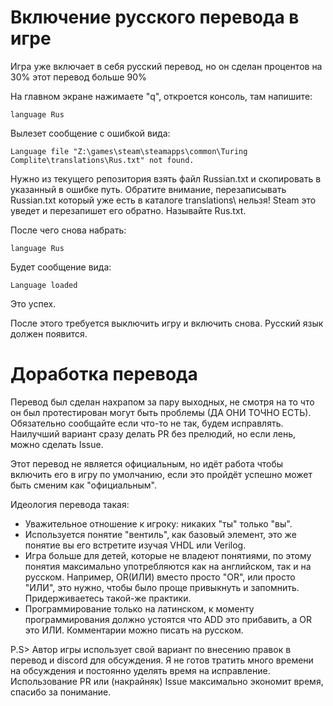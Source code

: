 Включение русского перевода в игре
==================================

Игра уже включает в себя русский перевод, но он сделан процентов на 30% этот перевод больше 90%

На главном экране нажимаете "q", откроется консоль, там напишите:

```
language Rus
```

Вылезет сообщение с ошибкой вида:

```
Language file "Z:\games\steam\steamapps\common\Turing Complite\translations\Rus.txt" not found.
```

Нужно из текущего репозитория взять файл Russian.txt и скопировать в указанный в ошибке путь. Обратите внимание,
перезаписывать Russian.txt который уже есть в каталоге translations\ нельзя! Steam это уведет и перезапишет его
обратно. Называйте Rus.txt.

После чего снова набрать:
```
language Rus
```

Будет сообщение вида:
```
Language loaded
```
Это успех.

После этого требуется выключить игру и включить снова. Русский язык должен появится.

Доработка перевода
==================

Перевод был сделан нахрапом за пару выходных, не смотря на то что он был протестирован могут быть проблемы (ДА ОНИ ТОЧНО ЕСТЬ).
Обязательно сообщайте если что-то не так, будем исправлять. Наилучший вариант сразу делать PR без прелюдий, но если лень, можно сделать Issue.

Этот перевод не является официальным, но идёт работа чтобы включить его в игру по умолчанию, если это пройдёт успешно
может быть сменим как "официальным".

Идеология перевода такая:
* Уважительное отношение к игроку: никаких "ты" только "вы".
* Используется понятие "вентиль", как базовый элемент, это же понятие вы его встретите изучая VHDL или Verilog.
* Игра больше для детей, которые не владеют понятиями, по этому понятия максимально употребляются как на английском, так и на русском.
  Например, OR(ИЛИ) вместо просто "OR", или просто "ИЛИ", это нужно, чтобы было проще привыкнуть и запомнить. Придерживаетесь такой-же практики.
* Программирование только на латинском, к моменту программирования должно устоятся что ADD это прибавить, а OR это ИЛИ. Комментарии можно писать на русском.

P.S> Автор игры использует свой вариант по внесению правок в перевод и discord для обсуждения. Я не готов тратить много времени на обсуждения и постоянно
уделять время на исправление. Использование PR или (накрайняк) Issue максимально экономит время, спасибо за понимание.





